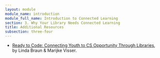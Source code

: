 ```yaml
---
layout: module
module_name: introduction
module_full_name: Introduction to Connected Learning
section: 3. Why Your Library Needs Connected Learning
title: Additional Resources
subsection: three-four
---
```


* [Ready to Code: Connecting Youth to CS Opportunity Through Libraries](http://www.ala.org/advocacy/sites/ala.org.advocacy/files/content/pp/Ready_To_Code_Report_FINAL.pdf), by Linda Braun & Marijke Visser.